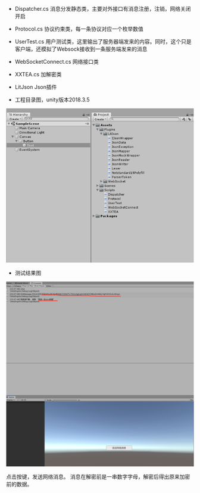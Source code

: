 * Dispatcher.cs 消息分发静态类，主要对外接口有消息注册，注销，网络关闭开启

* Protocol.cs  协议约束类，每一条协议对应一个枚举数值

* UserTest.cs  用户测试类，这里输出了服务器端发来的内容。同时，这个只是客户端，还模拟了Websock接收到一条服务端发来的消息

* WebSocketConnect.cs  网络接口类

* XXTEA.cs  加解密类

* LitJson   Json插件

* 工程目录图，unity版本2018.3.5

![工程目录图](https://github.com/linguoyuan/CodeLibrary/blob/master/06_NetEventFrame/Mulu.png)

* 测试结果图

![结果图](https://github.com/linguoyuan/CodeLibrary/blob/master/06_NetEventFrame/result.png)

点击按键，发送网络消息。
消息在解密前是一串数字字母，解密后得出原来加密前的数据。
